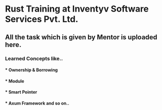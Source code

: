 # Rust Training at Inventyv Software Services Pvt. Ltd.

## All the task which is given by Mentor is uploaded here.

### Learned Concepts like..

#### * Ownership & Borrowing
#### * Module 
#### * Smart Pointer
#### * Axum Framework and so on..

